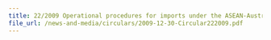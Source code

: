 ```yaml
---
title: 22/2009 Operational procedures for imports under the ASEAN-Australia-New Zealand Free Trade Area (AANZFTA) Agreement
file_url: /news-and-media/circulars/2009-12-30-Circular222009.pdf
---
```

